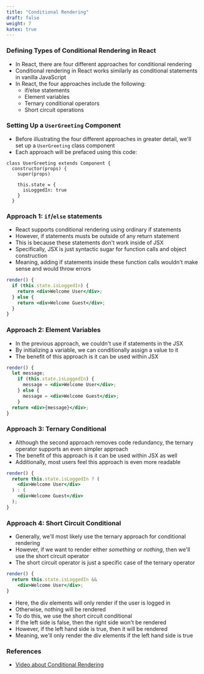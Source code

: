 ```yaml
---
title: "Conditional Rendering"
draft: false
weight: 7
katex: true
---
```


### Defining Types of Conditional Rendering in React
- In React, there are four different approaches for conditional rendering
- Conditional rendering in React works similarly as conditional statements in vanilla JavaScript
- In React, the four approaches include the following:
	- if/else statements
	- Element variables
	- Ternary conditional operators
	- Short circuit operations

### Setting Up a `UserGreeting` Component
- Before illustrating the four different approaches in greater detail, we'll set up a `UserGreeting` class component
- Each approach will be prefaced using this code:

```jsz
class UserGreeting extends Component {
  constructor(props) {
    super(props)

    this.state = {
      isLoggedIn: true
    }
  }
```

### Approach 1: `if`/`else` statements
- React supports conditional rendering using ordinary if statements
- However, if statements musts be outside of any return statement
- This is because these statements don't work inside of JSX
- Specifically, JSX is just syntactic sugar for function calls and object construction
- Meaning, adding if statements inside these function calls wouldn't make sense and would throw errors

```jsx
render() {
  if (this.state.isLoggedIn) {
    return <div>Welcome User</div>;
  } else {
    return <div>Welcome Guest</div>;
  }
}
```

### Approach 2: Element Variables
- In the previous approach, we couldn't use if statements in the JSX
- By initializing a variable, we can conditionally assign a value to it
- The benefit of this approach is it can be used within JSX

```jsx
render() {
  let message;
    if (this.state.isLoggedIn) {
      message = <div>Welcome User</div>;
    } else {
      message = <div>Welcome Guest</div>;
    }
  return <div>{message}</div>;
}
```

### Approach 3: Ternary Conditional
- Although the second approach removes code redundancy, the ternary operator supports an even simpler approach
- The benefit of this approach is it can be used within JSX as well
- Additionally, most users feel this approach is even more readable

```jsx
render() {
  return this.state.isLoggedIn ? (
    <div>Welcome User</div>
  ) : (
    <div>Welcome Guest</div>
  );
}
```

### Approach 4: Short Circuit Conditional
- Generally, we'll most likely use the ternary approach for conditional rendering
- However, if we want to render either *something* or *nothing*, then we'll use the short circuit operator
- The short circuit operator is just a specific case of the ternary operator

```jsx
render() {
  return this.state.isLoggedIn && 
    <div>Welcome User</div>;
}
```

- Here, the div elements will only render if the user is logged in
- Otherwise, nothing will be rendered
- To do this, we use the short circuit conditional
- If the left side is false, then the right side won't be rendered
- However, if the left hand side is true, then it will be rendered
- Meaning, we'll only render the div elements if the left hand side is true

### References
- [Video about Conditional Rendering](https://www.youtube.com/watch?v=7o5FPaVA9m0&list=PLC3y8-rFHvwgg3vaYJgHGnModB54rxOk3&index=16)
